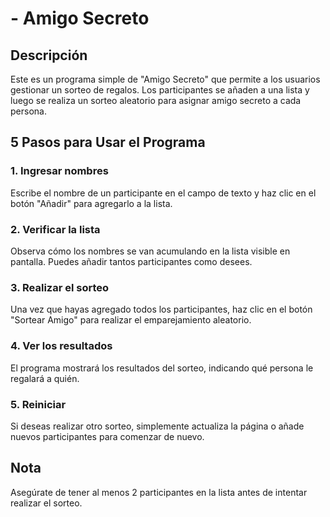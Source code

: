 # - Amigo Secreto

## Descripción
Este es un programa simple de "Amigo Secreto" que permite a los usuarios gestionar un sorteo de regalos. Los participantes se añaden a una lista y luego se realiza un sorteo aleatorio para asignar amigo secreto a cada persona.

## 5 Pasos para Usar el Programa

### 1. Ingresar nombres
Escribe el nombre de un participante en el campo de texto y haz clic en el botón "Añadir" para agregarlo a la lista.

### 2. Verificar la lista
Observa cómo los nombres se van acumulando en la lista visible en pantalla. Puedes añadir tantos participantes como desees.

### 3. Realizar el sorteo
Una vez que hayas agregado todos los participantes, haz clic en el botón "Sortear Amigo" para realizar el emparejamiento aleatorio.

### 4. Ver los resultados
El programa mostrará los resultados del sorteo, indicando qué persona le regalará a quién.

### 5. Reiniciar 
Si deseas realizar otro sorteo, simplemente actualiza la página o añade nuevos participantes para comenzar de nuevo.

## Nota
Asegúrate de tener al menos 2 participantes en la lista antes de intentar realizar el sorteo.